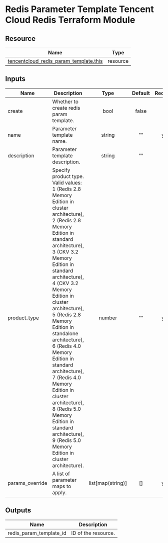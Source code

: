 # Redis Parameter Template Tencent Cloud Redis Terraform Module

## Resource

| Name | Type |
|------|------|
| [tencentcloud_redis_param_template.this](https://registry.terraform.io/providers/tencentcloudstack/tencentcloud/latest/docs/resources/redis_param_template) | resource |

## Inputs

| Name | Description | Type | Default | Required |
|------|-------------|:----:|:-----:|:-----:|
| create | Whether to create redis param template. | bool | false | no 
| name | Parameter template name. | string | "" | yes
| description | Parameter template description. | string | "" | no
| product_type | Specify product type. Valid values: 1 (Redis 2.8 Memory Edition in cluster architecture), 2 (Redis 2.8 Memory Edition in standard architecture), 3 (CKV 3.2 Memory Edition in standard architecture), 4 (CKV 3.2 Memory Edition in cluster architecture), 5 (Redis 2.8 Memory Edition in standalone architecture), 6 (Redis 4.0 Memory Edition in standard architecture), 7 (Redis 4.0 Memory Edition in cluster architecture), 8 (Redis 5.0 Memory Edition in standard architecture), 9 (Redis 5.0 Memory Edition in cluster architecture).  | number | "" | yes
| params_override | A list of parameter maps to apply. | list[map(string)] | [] | yes

## Outputs

| Name | Description |
|------|-------------|
| redis_param_template_id | ID of the resource. |


<!-- BEGINNING OF PRE-COMMIT-TERRAFORM DOCS HOOK -->
<!-- END OF PRE-COMMIT-TERRAFORM DOCS HOOK -->
